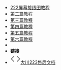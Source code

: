 
- [222屏幕接线图教程](screen-circuit) 
- [第二篇教程](quick-start)
- [第三篇教程](themes)
- [第四篇教程](options)
- [第五篇教程](plugin-authors)
- [第六篇教程](markdown)
- 
- **链接**
- [![223](assets/img/code.svg)大川223售后文档](https://nextcj.github.io/)
